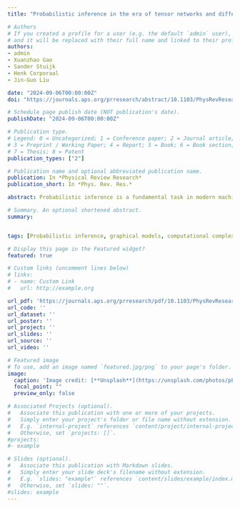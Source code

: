 ```yaml
---
title: "Probabilistic inference in the era of tensor networks and differential programming"

# Authors
# If you created a profile for a user (e.g. the default `admin` user), write the username (folder name) here 
# and it will be replaced with their full name and linked to their profile.
authors:
- admin
- Xuanzhao Gao
- Sander Stuijk
- Henk Corporaal
- Jin-Guo Liu

date: "2024-09-06T00:00:00Z"
doi: "https://journals.aps.org/prresearch/abstract/10.1103/PhysRevResearch.6.033261"

# Schedule page publish date (NOT publication's date).
publishDate: "2024-09-06T00:00:00Z"

# Publication type.
# Legend: 0 = Uncategorized; 1 = Conference paper; 2 = Journal article;
# 3 = Preprint / Working Paper; 4 = Report; 5 = Book; 6 = Book section;
# 7 = Thesis; 8 = Patent
publication_types: ["2"]

# Publication name and optional abbreviated publication name.
publication: In *Physical Review Research*
publication_short: In *Phys. Rev. Res.*

abstract: Probabilistic inference is a fundamental task in modern machine learning. Recent advances in tensor network (TN) contraction algorithms have enabled the development of better exact inference methods. However, many common inference tasks in probabilistic graphical models (PGMs) still lack corresponding TN-based adaptations. In this paper, we advance the connection between PGMs and TNs by formulating and implementing tensor-based solutions for the following inference tasks: (A) computing the partition function, (B) computing the marginal probability of sets of variables in the model, (C) determining the most likely assignment to a set of variables, (D) the same as (C) but after having marginalized a different set of variables, and (E) generating samples from a learned probability distribution using a generalized method. Our study is motivated by recent technical advances in the fields of quantum circuit simulation, quantum many-body physics, and statistical physics. Through an experimental evaluation, we demonstrate that the integration of these quantum technologies with a series of algorithms introduced in this study significantly improves the performance efficiency of existing methods for solving probabilistic inference tasks.

# Summary. An optional shortened abstract.
summary:


tags: [Probabilistic inference, graphical models, computational complexity]

# Display this page in the Featured widget?
featured: true

# Custom links (uncomment lines below)
# links:
# - name: Custom Link
#   url: http://example.org

url_pdf: 'https://journals.aps.org/prresearch/pdf/10.1103/PhysRevResearch.6.033261'
url_code: ''
url_dataset: ''
url_poster: ''
url_project: ''
url_slides: ''
url_source: ''
url_video: ''

# Featured image
# To use, add an image named `featured.jpg/png` to your page's folder. 
image:
  caption: 'Image credit: [**Unsplash**](https://unsplash.com/photos/pLCdAaMFLTE)'
  focal_point: ""
  preview_only: false

# Associated Projects (optional).
#   Associate this publication with one or more of your projects.
#   Simply enter your project's folder or file name without extension.
#   E.g. `internal-project` references `content/project/internal-project/index.md`.
#   Otherwise, set `projects: []`.
#projects:
#- example

# Slides (optional).
#   Associate this publication with Markdown slides.
#   Simply enter your slide deck's filename without extension.
#   E.g. `slides: "example"` references `content/slides/example/index.md`.
#   Otherwise, set `slides: ""`.
#slides: example
---
```

